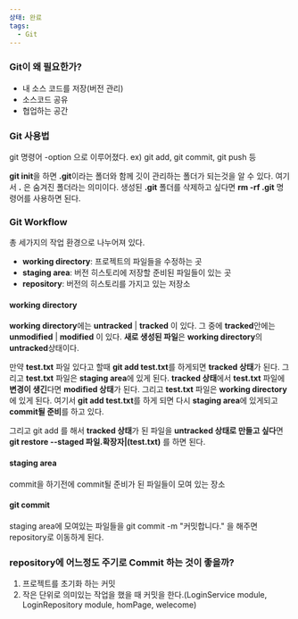 ```yaml
---
상태: 완료
tags:
  - Git
---
```


### Git이 왜 필요한가? 
- 내 소스 코드를 저장(버전 관리)
- 소스코드 공유
- 협업하는 공간

### Git 사용법
git 명령어 -option 으로 이루어졌다.
ex) git add, git commit, git push 등

**git init**을 하면 **.git**이라는 폴더와 함께 깃이 관리하는 폴더가 되는것을 알 수 있다.
여기서 **.** 은 숨겨진 폴더라는 의미이다. 생성된 **.git** 폴더를 삭제하고 싶다면 **rm -rf .git** 명령어를 사용하면 된다.

### Git Workflow
총 세가지의 작업 환경으로 나누어져 있다.
- **working directory**: 프로젝트의 파일들을 수정하는 곳
- **staging area**: 버전 히스토리에 저장할 준비된 파일들이 있는 곳
- **repository**: 버전의 히스토리를 가지고 있는 저장소

#### working directory
**working directory**에는 **untracked** | **tracked** 이 있다. 그 중에 **tracked**안에는 **unmodified** | **modified** 이 있다. **새로 생성된 파일**은 **working directory**의 **untracked**상태이다. 

만약 **test.txt** 파일 있다고 할때 **git add test.txt**를 하게되면 **tracked 상태**가 된다. 그리고 **test.txt** 파일은 **staging area**에 있게 된다. **tracked 상태**에서 **test.txt** 파일에 **변경이 생긴**다면 **modified 상태**가 된다. 그리고 **test.txt** 파일은 **working directory**에 있게 된다. 여기서 **git add test.txt**를 하게 되면 다시 **staging area**에 있게되고 **commit될 준비**를 하고 있다.

그리고 git add 를 해서 **tracked 상태**가 된 파일을 **untracked 상태로 만들고 싶다**면 **git restore --staged 파일.확장자|(test.txt)** 를 하면 된다.

#### staging area
commit을 하기전에 commit될 준비가 된 파일들이 모여 있는 장소

#### git commit
staging area에 모여있는 파일들을 git commit -m "커밋합니다." 을 해주면 repository로 이동하게 된다.
### repository에 어느정도 주기로 Commit 하는 것이 좋을까?
1. 프로젝트를 초기화 하는 커밋
2. 작은 단위로 의미있는 작업을 했을 때 커밋을 한다.(LoginService module, LoginRepository module, homPage, welecome)
